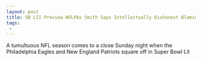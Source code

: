 ```yaml
---
layout: post
title: SB LII Preview NFLPAs Smith Says Intellectually Dishonest Blaming Ratings Drop on Protests
tags:
 -
---
```

A tumultuous NFL season comes to a close Sunday night when the Philadelphia Eagles and New England Patriots square off in Super Bowl LII
